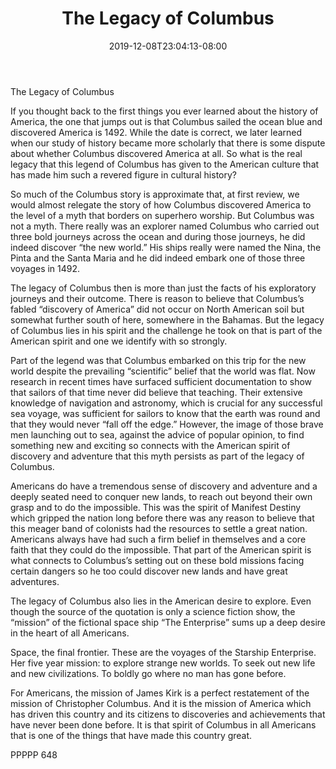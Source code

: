 ﻿---
title: "The Legacy of Columbus"
date: 2019-12-08T23:04:13-08:00
description: "TXT Tips for Web Success"
featured_image: "/images/TXT.jpg"
tags: ["TXT"]
---

The Legacy of Columbus

If you thought back to the first things you ever learned about the history of America, the one that jumps out is that Columbus sailed the ocean blue and discovered America is 1492.  While the date is correct, we later learned when our study of history became more scholarly that there is some dispute about whether Columbus discovered America at all.  So what is the real legacy that this legend of Columbus has given to the American culture that has made him such a revered figure in cultural history?

So much of the Columbus story is approximate that, at first review, we would almost relegate the story of how Columbus discovered America to the level of a myth that borders on superhero worship.  But Columbus was not a myth.  There really was an explorer named Columbus who carried out three bold journeys across the ocean and during those journeys, he did indeed discover “the new world.”  His ships really were named the Nina, the Pinta and the Santa Maria and he did indeed embark one of those three voyages in 1492.

The legacy of Columbus then is more than just the facts of his exploratory journeys and their outcome.  There is reason to believe that Columbus’s fabled “discovery of America” did not occur on North American soil but somewhat further south of here, somewhere in the Bahamas.  But the legacy of Columbus lies in his spirit and the challenge he took on that is part of the American spirit and one we identify with so strongly.

Part of the legend was that Columbus embarked on this trip for the new world despite the prevailing “scientific” belief that the world was flat.  Now research in recent times have surfaced sufficient documentation to show that sailors of that time never did believe that teaching.  Their extensive knowledge of navigation and astronomy, which is crucial for any successful sea voyage, was sufficient for sailors to know that the earth was round and that they would never “fall off the edge.”  However, the image of those brave men launching out to sea, against the advice of popular opinion, to find something new and exciting so connects  with the American spirit of discovery and adventure that this myth persists as part of the legacy of Columbus.

Americans do have a tremendous sense of discovery and adventure and a deeply seated need to conquer new lands, to reach out beyond their own grasp and to do the impossible.  This was the spirit of Manifest Destiny which gripped the nation long before there was any reason to believe that this meager band of colonists had the resources to settle a great nation.  Americans always have had such a firm belief in themselves and a core faith that they could do the impossible.  That part of the American spirit is what connects to Columbus’s setting out on these bold missions facing certain dangers so he too could discover new lands and have great adventures.

The legacy of Columbus also lies in the American desire to explore.  Even though the source of the quotation is only a science fiction show, the “mission” of the fictional space ship “The Enterprise” sums up a deep desire in the heart of all Americans.

Space, the final frontier.  These are the voyages of the Starship Enterprise.  Her five year mission: to explore strange new worlds.  To seek out new life and new civilizations.  To boldly go where no man has gone before.

For Americans, the mission of James Kirk is a perfect restatement of the mission of Christopher Columbus.  And it is the mission of America which has driven this country and its citizens to discoveries and achievements that have never been done before.  It is that spirit of Columbus in all Americans that is one of the things that have made this country great.

PPPPP 648




